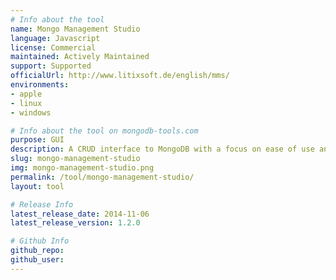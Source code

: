 ```yaml
---
# Info about the tool
name: Mongo Management Studio
language: Javascript
license: Commercial
maintained: Actively Maintained
support: Supported
officialUrl: http://www.litixsoft.de/english/mms/
environments:
- apple
- linux
- windows

# Info about the tool on mongodb-tools.com
purpose: GUI
description: A CRUD interface to MongoDB with a focus on ease of use and a pretty UI.
slug: mongo-management-studio
img: mongo-management-studio.png
permalink: /tool/mongo-management-studio/
layout: tool

# Release Info
latest_release_date: 2014-11-06
latest_release_version: 1.2.0

# Github Info
github_repo:
github_user:
---
```

